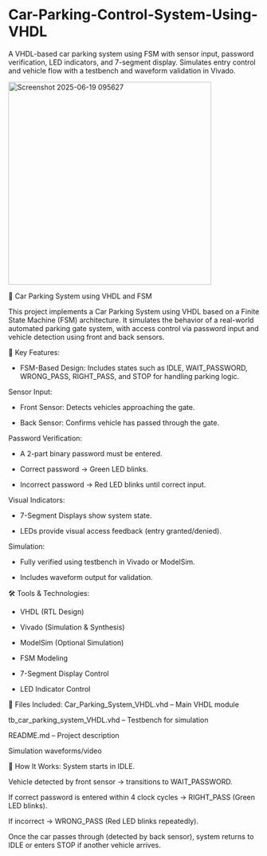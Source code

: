 # Car-Parking-Control-System-Using-VHDL
A VHDL-based car parking system using FSM with sensor input, password verification, LED indicators, and 7-segment display. Simulates entry control and vehicle flow with a testbench and waveform validation in Vivado.

<img width="407" alt="Screenshot 2025-06-19 095627" src="https://github.com/user-attachments/assets/3a9a4832-2735-428b-b24e-6291c2dea14a" />



🚗 Car Parking System using VHDL and FSM

This project implements a Car Parking System using VHDL based on a Finite State Machine (FSM) architecture. It simulates the behavior of a real-world automated parking gate system, with access control via password input and vehicle detection using front and back sensors.


🔧 Key Features:

* FSM-Based Design: Includes states such as IDLE, WAIT_PASSWORD, WRONG_PASS, RIGHT_PASS, and STOP for handling parking logic.


Sensor Input:

* Front Sensor: Detects vehicles approaching the gate.

* Back Sensor: Confirms vehicle has passed through the gate.


Password Verification:

* A 2-part binary password must be entered.

* Correct password → Green LED blinks.

* Incorrect password → Red LED blinks until correct input.


Visual Indicators:

* 7-Segment Displays show system state.

* LEDs provide visual access feedback (entry granted/denied).


Simulation:

* Fully verified using testbench in Vivado or ModelSim.

* Includes waveform output for validation.


🛠️ Tools & Technologies:

* VHDL (RTL Design)

* Vivado (Simulation & Synthesis)

* ModelSim (Optional Simulation)

* FSM Modeling

* 7-Segment Display Control

* LED Indicator Control


📁 Files Included:
Car_Parking_System_VHDL.vhd – Main VHDL module

tb_car_parking_system_VHDL.vhd – Testbench for simulation

README.md – Project description

Simulation waveforms/video


🚀 How It Works:
System starts in IDLE.

Vehicle detected by front sensor → transitions to WAIT_PASSWORD.

If correct password is entered within 4 clock cycles → RIGHT_PASS (Green LED blinks).

If incorrect → WRONG_PASS (Red LED blinks repeatedly).

Once the car passes through (detected by back sensor), system returns to IDLE or enters STOP if another vehicle arrives.

